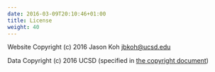 ```yaml
---
date: 2016-03-09T20:10:46+01:00
title: License
weight: 40
---
```


Website
Copyright (c) 2016 Jason Koh <jbkoh@ucsd.edu><br>

Data
Copyright (c) 2016 UCSD (specified in [the copyright document](/data/others/Zodiac_Building_Dataset_Agreement.pdf))
